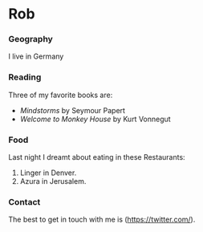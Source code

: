# Rob

### Geography

I live in Germany

### Reading

Three of my favorite books are:

- *Mindstorms* by Seymour Papert
- *Welcome to Monkey House* by Kurt Vonnegut

### Food

Last night I dreamt about eating in these Restaurants:

1. Linger in Denver. 
2. Azura in Jerusalem. 

### Contact

The best to get in touch with me is (https://twitter.com/).


